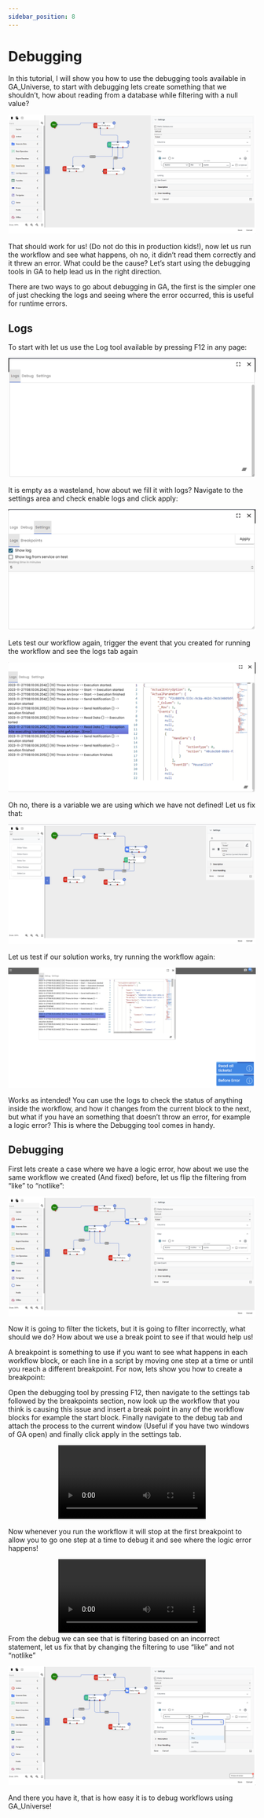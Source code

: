 ```yaml
---
sidebar_position: 8
---
```


# Debugging

In this tutorial, I will show you how to use the debugging tools available in GA_Universe, to start with debugging lets create something that we shouldn’t, how about reading from a database while filtering with a null value?

![Debugging image 1](../../static/media/debugging1.png)

That should work for us! (Do not do this in production kids!), now let us run the workflow and see what happens, oh no, it didn’t read them correctly and it threw an error. What could be the cause? Let’s start using the debugging tools in GA to help lead us in the right direction.

There are two ways to go about debugging in GA, the first is the simpler one of just checking the logs and seeing where the error occurred, this is useful for runtime errors.

## Logs

To start with let us use the Log tool available by pressing F12 in any page:

![Debugging image 2](../../static/media/debugging2.png)

It is empty as a wasteland, how about we fill it with logs? Navigate to the settings area and check enable logs and click apply:

![Debugging image 3](../../static/media/debugging3.png)

Lets test our workflow again, trigger the event that you created for running the workflow and see the logs tab again

![Debugging image 4](../../static/media/debugging4.png)

Oh no, there is a variable we are using which we have not defined! Let us fix that:

![Debugging image 5](../../static/media/debugging5.png)

Let us test if our solution works, try running the workflow again:

![Debugging image 6](../../static/media/debugging6.png)

Works as intended! You can use the logs to check the status of anything inside the workflow, and how it changes from the current block to the next, but what if you have an something that doesn’t throw an error, for example a logic error? This is where the Debugging tool comes in handy.

## Debugging

First lets create a case where we have a logic error, how about we use the same workflow we created (And fixed) before, let us flip the filtering from “like” to “notlike”:

![Debugging image 7](../../static/media/debugging7.png)

Now it is going to filter the tickets, but it is going to filter incorrectly, what should we do? How about we use a break point to see if that would help us!

A breakpoint is something to use if you want to see what happens in each workflow block, or each line in a script by moving one step at a time or until you reach a different breakpoint. For now, lets show you how to create a breakpoint:

Open the debugging tool by pressing F12, then navigate to the settings tab followed by the breakpoints section, now look up the workflow that you think is causing this issue and insert a break point in any of the workflow blocks for example the start block. Finally navigate to the debug tab and attach the process to the current window (Useful if you have two windows of GA open) and finally click apply in the settings tab.

<center>

<video controls="controls">
  <source src="/media/debugging8.mkv" />
</video>

</center>

Now whenever you run the workflow it will stop at the first breakpoint to allow you to go one step at a time to debug it and see where the logic error happens!

<center>

<video controls="controls">
  <source src="/media/debugging9.mkv" />
</video>

</center>
From the debug we can see that is filtering based on an incorrect statement, let us fix that by changing the filtering to use “like” and not “notlike”

![Debugging image 10](../../static/media/debugging10.png)

And there you have it, that is how easy it is to debug workflows using GA_Universe!
